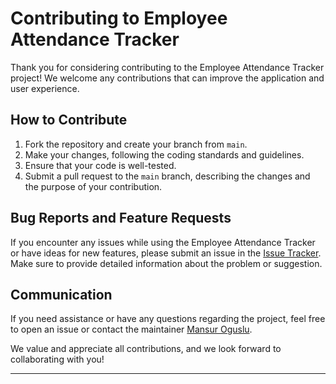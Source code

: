 # Contributing to Employee Attendance Tracker

Thank you for considering contributing to the Employee Attendance Tracker project! We welcome any contributions that can improve the application and user experience.

## How to Contribute

1. Fork the repository and create your branch from `main`.
2. Make your changes, following the coding standards and guidelines.
3. Ensure that your code is well-tested.
4. Submit a pull request to the `main` branch, describing the changes and the purpose of your contribution.

## Bug Reports and Feature Requests

If you encounter any issues while using the Employee Attendance Tracker or have ideas for new features, please submit an issue in the [Issue Tracker](https://github.com/mansuroguslu/employee_attendance_tracker/issues). Make sure to provide detailed information about the problem or suggestion.

## Communication

If you need assistance or have any questions regarding the project, feel free to open an issue or contact the maintainer [Mansur Oguslu](https://github.com/mansuroguslu).

We value and appreciate all contributions, and we look forward to collaborating with you!

---
